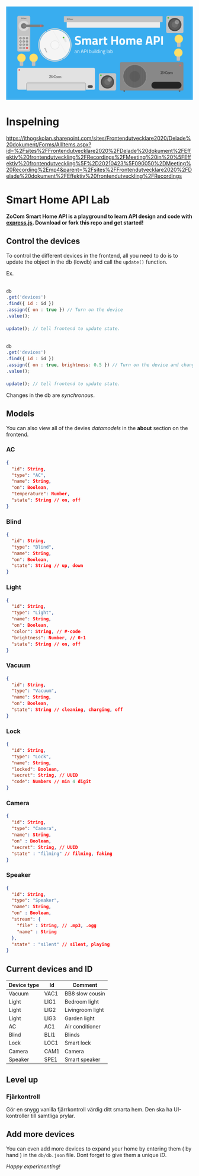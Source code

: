 ![Smart Home API](poster.png)

# Inspelning

https://ithogskolan.sharepoint.com/sites/Frontendutvecklare2020/Delade%20dokument/Forms/AllItems.aspx?id=%2Fsites%2FFrontendutvecklare2020%2FDelade%20dokument%2FEffektiv%20frontendutveckling%2FRecordings%2FMeeting%20in%20%5FEffektiv%20frontendutveckling%5F%2D20210423%5F090050%2DMeeting%20Recording%2Emp4&parent=%2Fsites%2FFrontendutvecklare2020%2FDelade%20dokument%2FEffektiv%20frontendutveckling%2FRecordings

# Smart Home API Lab
**ZoCom Smart Home API is a playground to learn API design and code with [express.js](https://expressjs.com). 
Download or fork this repo and get started!**


## Control the devices
To control the different devices in the frontend, all you need to do is to update the object in the db (lowdb) and call the ```update()``` function. 

Ex.

```javascript

db
.get('devices')
.find({ id : id })
.assign({ on : true }) // Turn on the device
.value();

update(); // tell frontend to update state.

```

```javascript

db
.get('devices')
.find({ id : id })
.assign({ on : true, brightness: 0.5 }) // Turn on the device and change brightness
.value();

update(); // tell frontend to update state.

```

Changes in the db are *synchronous*.

## Models
You can also view all of the devies *datamodels* in the **about** section on the frontend.

### AC

```json
{
  "id": String,
  "type": "AC",
  "name": String,
  "on": Boolean,
  "temperature": Number,
  "state": String // on, off
}
```

### Blind

```json
{
  "id": String,
  "type": "Blind",
  "name": String,
  "on": Boolean,
  "state": String // up, down
}
```

### Light

```json
{
  "id": String,
  "type": "Light",
  "name": String,
  "on": Boolean,
  "color": String, // #-code
  "brightness": Number, // 0-1
  "state": String // on, off
}
```

### Vacuum 

```json
{
  "id": String,
  "type": "Vacuum",
  "name": String,
  "on": Boolean,
  "state": String // cleaning, charging, off
}
```

### Lock

```json
{
  "id": String,
  "type": "Lock",
  "name": String,
  "locked": Boolean,
  "secret": String, // UUID
  "code": Numbers // min 4 digit
}
```

### Camera

```json
{
  "id": String,
  "type": "Camera",
  "name": String,
  "on" : Boolean,
  "secret": String, // UUID
  "state" : "filming" // filming, faking
}
```

### Speaker
```json
{
  "id": String,
  "type": "Speaker",
  "name": String,
  "on" : Boolean,
  "stream": { 
    "file" : String, // .mp3, .ogg
    "name" : String
  },
  "state" : "silent" // silent, playing
}
```

## Current devices and ID

|Device type|Id|Comment|
|---|---|---|
|Vacuum|VAC1|BB8 slow cousin
|Light|LIG1|Bedroom light
|Light|LIG2|Livingroom light
|Light|LIG3|Garden light
|AC|AC1|Air conditioner
|Blind|BLI1|Blinds
|Lock|LOC1|Smart lock
|Camera|CAM1|Camera
|Speaker|SPE1|Smart speaker


## Level up
### Fjärkontroll
Gör en snygg vanilla fjärrkontroll värdig ditt smarta hem. Den ska ha UI-kontroller till samtliga prylar.


## Add more devices
You can even add more devices to expand your home by entering them ( by hand ) in the ```db/db.json``` file. Dont forget to give them a unique *ID*.

*Happy experimenting!*
